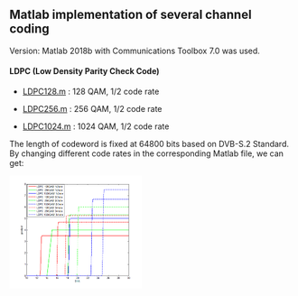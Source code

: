 ## Matlab implementation of several channel coding 

Version: Matlab 2018b with Communications Toolbox 7.0 was used.

#### LDPC (Low Density Parity Check Code)

* [LDPC128.m](https://github.com/liying8040/channel_coding/blob/master/low_density_parity_check_code/LDPC128.m) : 128 QAM, 1/2 code rate
* [LDPC256.m](https://github.com/liying8040/channel_coding/blob/master/low_density_parity_check_code/LDPC256.m) : 256 QAM, 1/2 code rate

* [LDPC1024.m](https://github.com/liying8040/channel_coding/blob/master/low_density_parity_check_code/LDPC1024.m) : 1024 QAM, 1/2 code rate

The length of codeword is fixed at 64800 bits based on DVB-S.2 Standard. By changing different code rates in the corresponding Matlab file, we can get:

<img src=".\img\ldpc.png" style="zoom:50%;" />







